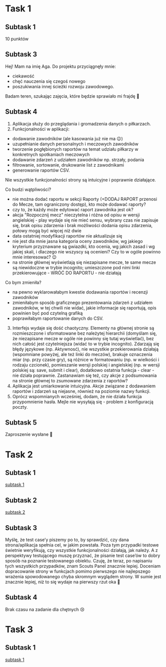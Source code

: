 # **Task 1**
## **Subtask 1**
10 punktów
## **Subtask 3**
Hej! Mam na imię Aga. Do projektu przyciągnęły mnie:
- ciekawość
- chęć nauczenia się czegoś nowego
- poszukiwania innej ścieżki rozwoju zawodowego.
<p>Badam teren, szukając zajęcia, które będzie sprawiało mi frajdę 🙂</p>

## **Subtask 4**
1. Aplikacja służy do przeglądania i gromadzenia danych o piłkarzach.
2. Funkcjonalności w aplikacji:
 - dodawanie zawodników (ale kasowania już nie ma :wink:)
 - uzupełnianie danych personalnych i meczowych zawodników
 - tworzenie pogłębionych raportów na temat udziału piłkarzy w konkretnych spotkaniach meczowych
 - dodawanie zdarzeń z udziałem zawodników np. strzały, podania
 - filtrowanie, sortowanie, drukowanie list z zawodnikami
 - generowanie raportów CSV.
<p>Nie wszystkie funkcjonalności strony są intuicyjne i poprawnie działające.</p>

<p>Co budzi wątpliwości?</p>

 - nie można dodać raportu w sekcji Raporty (+DODAJ RAPORT przenosi do Mecze, tam ograniczony dostęp), kto może dodawać raporty?
 - czy to, że każdy może edytować raport zawodnika jest ok?
 - akcja "Rozpocznij mecz" nieczytelna i różna od opisu w wersji angielskiej - play wydaje się nie mieć sensu, wybrany czas nie zapisuje się, brak opisu zdarzenia i brak możliwości dodania opisu zdarzenia, połowy mogą być więcej niż dwie
 - data ostatniej modyfikacji raportów nie aktualizuje się
 - nie jest dla mnie jasna kategoria oceny zawodników, wg jakiego kryterium przyznawane są gwiazdki, kto ocenia, wg jakich zasad i wg jakiej skali, i dlaczego nie wszyscy są ocenieni? Czy to w ogóle powinno mnie interesować? :wink:
 - na stronie głównej wyświetlają się niezapisane mecze, te same mecze są niewidoczne w trybie incognito; umieszczone pod nimi linki przekierowujące - WRÓĆ DO RAPORTU - nie działają
<p>Co bym zmieniła?</p>

 - na pewno wyklarowałabym kwestie dodawania raportów i recenzji zawodników
 - zmieniłabym sposób graficznego prezentowania zdarzeń z udziałem zawodników, w tej chwili nie widać, jakie informacje się raportują, opis powinien być pod czytelną grafiką
 - poprawiłabym raportowanie danych do CSV.
3. Interfejs wydaje się dość chaotyczny. Elementy na głównej stronie są rozmieszczone i sformatowane bez należytej hierarchii (domyślam się, że niezapisane mecze w ogóle nie powinny się tutaj wyświetlać), bez nich całość jest czytelniejsza (widać to w trybie incognito). Zdarzają się błędy językowe (np. Aktywnosć), nie wszystkie przekierowania działają (wspomniane powyżej, ale też linki do meczów), brakuje oznaczenia miar (np. przy czasie gry), są różnice w formatowaniu (np. w wielkości i rodzaju czcionek), pomieszanie wersji polskiej i angielskiej (np. w wersji polskiej są: save, submit i clear), dodatkowo ostatnia funkcja - clear - nie działa poprawnie. Zastanawiam się też, czy akcje z podsumowania na stronie głównej to zsumowane zdarzenia z raportów?
4. Aplikacja jest umiarkowanie intuicyjna. Akcje związane z dodawaniem raportów i zdarzeń są niejasne, również na poziomie nazwy funkcji.
5. Oprócz wspomnianych wcześniej, dodam, że nie działa funkcja przypomnienie hasła. Mejle nie wysyłają się - problem z konfiguracją poczty.
## **Subtask 5**
Zaproszenie wysłane 🙂

# **Task 2**
## **Subtask 1**
[subtask 1](https://docs.google.com/spreadsheets/d/1N9P7Qs1CvdrsoGfiHK0bP5TijfdHyiwX/edit?usp=share_link&ouid=101112394008003500898&rtpof=true&sd=true)
## **Subtask 2**
[subtask 2](https://docs.google.com/spreadsheets/d/1VSe978a_bU8R2hFLQsAIuuq9L_tbTMA9/edit?usp=share_link&ouid=101112394008003500898&rtpof=true&sd=true)
## **Subtask 3**
Myślę, że test case’y piszemy po to, by sprawdzić, czy dana strona/aplikacja spełnia cel, w jakim powstała. Poza tym przypadki testowe świetnie weryfikują, czy wszystkie funkcjonalności działają, jak należy. A z perspektywy testującego muszę przyznać, że pisanie test case’ów to dobry sposób na poznanie testowanego obiektu. Czuję, że teraz, po napisaniu tych wszystkich przypadków, znam Scouts Panel znacznie lepiej. Doceniam dopracowanie strony w funkcjach pomimo pierwszego nie najlepszego wrażenia spowodowanego chyba skromnym wyglądem strony. W sumie jest znacznie lepiej, niż to się wydaje na pierwszy rzut oka 🙂
## **Subtask 4**
Brak czasu na zadanie dla chętnych :cry:

# **Task 3**
## **Subtask 1**
[subtask 1](https://drive.google.com/drive/folders/1190um9toj3yCoQSnBvwyFkqyGQtKpIK1)
